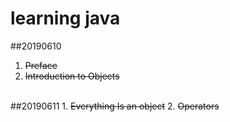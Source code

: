# learning java
##20190610
1. <s>Preface</s>
2. <s>Introduction to Objects</s>
<br/>
##20190611
1. <s>Everything Is an object</s>
2. <s>Operators
